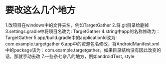# 要改这么几个地方
1.改项目在windows中的文件夹名，例如TargetGather
2.将.git目录给删掉
3.settings.gradle中将项目名改为: TargetGather
4.string中app的名称修改为：TargetGather
5.app/build.gradle中的applicationId改为: com.example.targetgather
6.app中的资源包名修改，将AndroidManifest.xml中<Mainfest>的package该为：com.example.targetgather。如果目录结构没有因此改变的话，那就手动去改
7.一些杂七杂八的地方，例如androidTest, style
